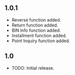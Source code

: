 ## 1.0.1

* Reverse function added.
* Return function added.
* BIN Info function added.
* Installment function added.
* Point Inquiry function added.

## 1.0

* TODO: Initial release.